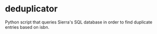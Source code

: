 # deduplicator
Python script that queries Sierra's SQL database in order to find duplicate entries based on isbn.
